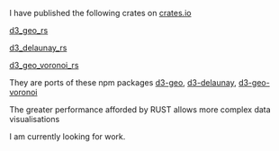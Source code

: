 I have published the following crates on [crates.io](https://crates.io/)

[d3_geo_rs](https://crates.io/crates/d3_geo_rs)

[d3_delaunay_rs](https://crates.io/crates/d3_delaunay_rs)

[d3_geo_voronoi_rs](https://crates.io/crates/d3_geo_voronoi_rs)

They are ports of these npm packages [d3-geo](https://www.npmjs.com/package/d3-geo), [d3-delaunay](https://www.npmjs.com/package/d3-delaunay), [d3-geo-voronoi](https://www.npmjs.com/package/d3-geo-voronoi)

The greater performance afforded by RUST allows more complex data visualisations 

I am currently looking for work.
